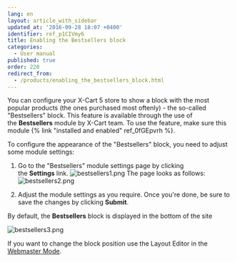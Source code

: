 ```yaml
---
lang: en
layout: article_with_sidebar
updated_at: '2016-09-28 18:07 +0400'
identifier: ref_p1CIVmy6
title: Enabling the Bestsellers block
categories:
  - User manual
published: true
order: 220
redirect_from:
  - /products/enabling_the_bestsellers_block.html
---
```



You can configure your X-Cart 5 store to show a block with the most popular products (the ones purchased most oftenly) - the so-called "Bestsellers" block. This feature is available through the use of the **Bestsellers** module by X-Cart team. To use the feature, make sure this module {% link "installed and enabled" ref_0fGEpvrh %}.

To configure the appearance of the "Bestsellers" block, you need to adjust some module settings:

1.  Go to the "Bestsellers" module settings page by clicking the **Settings** link.
    ![bestsellers1.png]({{site.baseurl}}/attachments/ref_p1CIVmy6/bestsellers1.png)
    The page looks as follows:
    ![bestsellers2.png]({{site.baseurl}}/attachments/ref_p1CIVmy6/bestsellers2.png)
    
2.  Adjust the module settings as you require. Once you're done, be sure to save the changes by clicking **Submit**.
    
By default, the **Bestsellers** block is displayed in the bottom of the site

![bestsellers3.png]({{site.baseurl}}/attachments/ref_p1CIVmy6/bestsellers3.png)

If you want to change the block position use the Layout Editor in the [Webmaster Mode](https://devs.x-cart.com/webinars_and_video_tutorials/using_webmaster_mode_in_x-cart_5.html).
